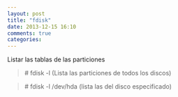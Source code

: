 ```yaml
---
layout: post
title: "fdisk"
date: 2013-12-15 16:10
comments: true
categories: 
---
```

Listar las tablas de las particiones 

>\# fdisk -l                 (Lista las particiones de todos los discos) 

>\# fdisk -l /dev/hda  (lista las del disco especificado)

